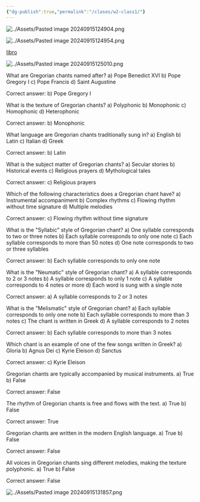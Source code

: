 ```yaml
---
{"dg-publish":true,"permalink":"/clases/w2-class1/"}
---
```



<div class="slide">

![../Assets/Pasted image 20240915124904.png](/img/user/Assets/Pasted%20image%2020240915124904.png)

</div>
<div class="slide">

![../Assets/Pasted image 20240915124954.png](/img/user/Assets/Pasted%20image%2020240915124954.png)

</div>
<div class="slide">

[libro](https://aulamhe.com/mod/scorm/player.php?a=4729&currentorg=3ipunt&scoid=37806)

![../Assets/Pasted image 20240915125010.png](/img/user/Assets/Pasted%20image%2020240915125010.png)

</div>
<div class="slide">

What are Gregorian chants named after?
a) Pope Benedict XVI
b) Pope Gregory I
c) Pope Francis
d) Saint Augustine

</div>
<div class="slide">
Correct answer: b) Pope Gregory I
</div>

<div class="slide">

What is the texture of Gregorian chants?
a) Polyphonic
b) Monophonic
c) Homophonic
d) Heterophonic

</div>
<div class="slide">

Correct answer: b) Monophonic

</div>

<div class="slide">

What language are Gregorian chants traditionally sung in?
a) English
b) Latin
c) Italian
d) Greek

</div>
<div class="slide">
Correct answer: b) Latin
</div>

<div class="slide">

What is the subject matter of Gregorian chants?
a) Secular stories
b) Historical events
c) Religious prayers
d) Mythological tales

</div>
<div class="slide">
Correct answer: c) Religious prayers
</div>

<div class="slide">

Which of the following characteristics does a Gregorian chant have?
a) Instrumental accompaniment
b) Complex rhythms
c) Flowing rhythm without time signature
d) Multiple melodies

</div>
<div class="slide">
Correct answer: c) Flowing rhythm without time signature
</div>
<div class="slide">

What is the "Syllabic" style of Gregorian chant?
a) One syllable corresponds to two or three notes
b) Each syllable corresponds to only one note
c) Each syllable corresponds to more than 50 notes
d) One note corresponds to two or three syllables

</div>
<div class="slide">
Correct answer: b) Each syllable corresponds to only one note
</div>

<div class="slide">

What is the "Neumatic" style of Gregorian chant?
a) A syllable corresponds to 2 or 3 notes
b) A syllable corresponds to only 1 note
c) A syllable corresponds to 4 notes or more
d) Each word is sung with a single note

</div>
<div class="slide">
Correct answer: a) A syllable corresponds to 2 or 3 notes
</div>

<div class="slide">

What is the "Melismatic" style of Gregorian chant?
a) Each syllable corresponds to only one note
b) Each syllable corresponds to more than 3 notes
c) The chant is written in Greek
d) A syllable corresponds to 2 notes

</div>
<div class="slide">
Correct answer: b) Each syllable corresponds to more than 3 notes
</div>

<div class="slide">

Which chant is an example of one of the few songs written in Greek?
a) Gloria
b) Agnus Dei
c) Kyrie Eleison
d) Sanctus

</div>
<div class="slide">
Correct answer: c) Kyrie Eleison
</div>

<div class="slide">

Gregorian chants are typically accompanied by musical instruments.
a) True
b) False

</div>
<div class="slide">
Correct answer: False
</div>

<div class="slide">

The rhythm of Gregorian chants is free and flows with the text.
a) True
b) False

</div>
<div class="slide">
Correct answer: True
</div>

<div class="slide">

Gregorian chants are written in the modern English language.
a) True
b) False

</div>
<div class="slide">
Correct answer: False
</div>

<div class="slide">

All voices in Gregorian chants sing different melodies, making the texture polyphonic.
a) True
b) False

</div>
<div class="slide">
Correct answer: False
</div>
<div class="slide">

![../Assets/Pasted image 20240915131857.png](/img/user/Assets/Pasted%20image%2020240915131857.png)

</div>
<div class="slide">



</div>